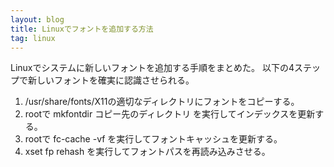```yaml
---
layout: blog
title: Linuxでフォントを追加する方法
tag: linux
---
```




Linuxでシステムに新しいフォントを追加する手順をまとめた。
以下の4ステップで新しいフォントを確実に認識させられる。

1. /usr/share/fonts/X11の適切なディレクトリにフォントをコピーする。
2. rootで mkfontdir コピー先のディレクトリ を実行してインデックスを更新する。
3. rootで fc-cache -vf を実行してフォントキャッシュを更新する。
4. xset fp rehash を実行してフォントパスを再読み込みさせる。
